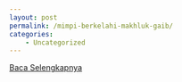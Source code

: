 ```yaml
---
layout: post
permalink: /mimpi-berkelahi-makhluk-gaib/
categories:
    - Uncategorized
---
```


[Baca Selengkapnya](/03)